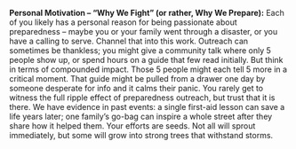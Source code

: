 **Personal Motivation – “Why We Fight” (or rather, Why We Prepare):** Each of you likely has a personal reason for being passionate about preparedness – maybe you or your family went through a disaster, or you have a calling to serve. Channel that into this work. Outreach can sometimes be thankless; you might give a community talk where only 5 people show up, or spend hours on a guide that few read initially. But think in terms of compounded impact. Those 5 people might each tell 5 more in a critical moment. That guide might be pulled from a drawer one day by someone desperate for info and it calms their panic. You rarely get to witness the full ripple effect of preparedness outreach, but trust that it is there. We have evidence in past events: a single first-aid lesson can save a life years later; one family’s go-bag can inspire a whole street after they share how it helped them. Your efforts are seeds. Not all will sprout immediately, but some will grow into strong trees that withstand storms.